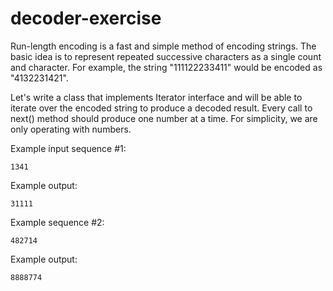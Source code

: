 # decoder-exercise

Run-length encoding is a fast and simple method of encoding strings. The basic idea is to represent repeated successive characters as a single count and character. For example, the string "111122233411" would be encoded as "4132231421".

Let's write a class that implements Iterator interface and will be able to iterate over the encoded string to produce a decoded result. Every call to next() method should produce one number at a time. For simplicity, we are only operating with numbers.

Example input sequence #1:
```
1341
```

Example output:
```
31111
```

Example sequence #2:
```
482714
```

Example output:
```
8888774
```
